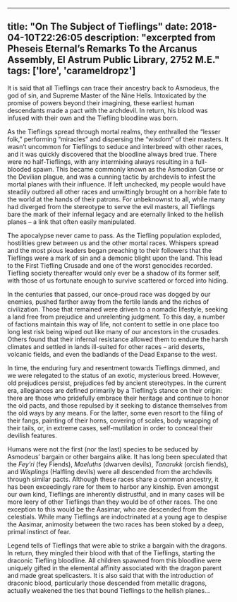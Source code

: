 
---
title: "On The Subject of Tieflings"
date: 2018-04-10T22:26:05
description: "excerpted from Pheseis Eternal’s Remarks To the Arcanus Assembly, El Astrum Public Library, 2752 M.E."
tags: ['lore', 'carameldropz']
---

It is said that all Tieflings can trace their ancestry back to Asmodeus, the god of sin, and Supreme Master of the Nine Hells. Intoxicated by the promise of powers beyond their imagining, these earliest human descendants made a pact with the archdevil. In return, his blood was infused with their own and the Tiefling bloodline was born.

As the Tieflings spread through mortal realms, they enthralled the “lesser folk,” performing “miracles” and dispersing the “wisdom” of their masters. It wasn’t uncommon for Tieflings to seduce and interbreed with other races, and it was quickly discovered that the bloodline always bred true. There were no half-Tieflings, with any intermixing always resulting in a full-blooded spawn. This became commonly known as the Asmodian Curse or the Devilian plague, and was a cunning tactic by archdevils to infest the mortal planes with their influence. If left unchecked, my people would have steadily outbred all other races and unwittingly brought on a horrible fate to the world at the hands of their patrons. For unbeknownst to all, while many had diverged from the stereotype to serve the evil masters, all Tieflings bare the mark of their infernal legacy and are eternally linked to the hellish planes – a link that often easily manipulated.

The apocalypse never came to pass. As the Tiefling population exploded, hostilities grew between us and the other mortal races. Whispers spread and the most pious leaders began preaching to their followers that the Tieflings were a mark of sin and a demonic blight upon the land. This lead to the First Tiefling Crusade and one of the worst genocides recorded. Tiefling society thereafter would only ever be a shadow of its former self, with those of us fortunate enough to survive scattered or forced into hiding.

In the centuries that passed, our once-proud race was dogged by our enemies, pushed farther away from the fertile lands and the riches of civilization. Those that remained were driven to a nomadic lifestyle, seeking a land free from prejudice and unrelenting judgment. To this day, a number of factions maintain this way of life, not content to settle in one place too long lest risk being wiped out like many of our ancestors in the crusades. Others found that their infernal resistance allowed them to endure the harsh climates and settled in lands ill-suited for other races – arid deserts, volcanic fields, and even the badlands of the Dead Expanse to the west.

In time, the enduring fury and resentment towards Tieflings dimmed, and we were relegated to the status of an exotic, mysterious breed. However, old prejudices persist, prejudices fed by ancient stereotypes. In the current era, allegiances are defined primarily by a Tiefling’s stance on their origin: there are those who pridefully embrace their heritage and continue to honor the old pacts, and those repulsed by it seeking to distance themselves from the old ways by any means. For the latter, some even resort to the filing of their fangs, painting of their horns, covering of scales, body wrapping of their tails, or, in extreme cases, self-mutilation in order to conceal their devilish features.

Humans were not the first (nor the last) species to be seduced by Asmodeus’ bargain or other bargains alike. It has long been speculated that the <em>Fey’ri</em> (fey Fiends), <em>Maeluths</em> (dwarven devils), <em>Tanarukk</em> (orcish fiends), and <em>Wisplings</em> (Halfling devils) were all descended from the archdevils through similar pacts. Although these races share a common ancestry, it has been exceedingly rare for them to harbor any kinship. Even amongst our own kind, Tieflings are inherently distrustful, and in many cases will be more leery of other Tieflings than they would be of other races. The one exception to this would be the Aasimar, who are descended from the celestials. While many Tieflings are indoctrinated at a young age to despise the Aasimar, animosity between the two races has been stoked by a deep, primal instinct of fear.

Legend tells of Tieflings that were able to strike a bargain with the dragons. In return, they mingled their blood with that of the Tieflings, starting the draconic Tiefling bloodline. All children spawned from this bloodline were uniquely gifted in the elemental affinity associated with the dragon parent and made great spellcasters. It is also said that with the introduction of draconic blood, particularly those descended from metallic dragons, actually weakened the ties that bound Tieflings to the hellish planes…


